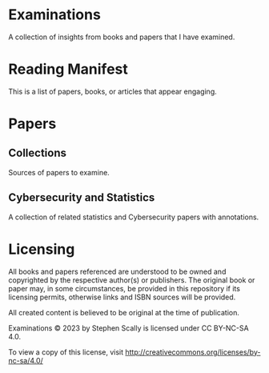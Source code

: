 # Examinations

A collection of insights from books and papers that I have examined.

# Reading Manifest

This is a list of papers, books, or articles that appear engaging.

# Papers

## Collections

Sources of papers to examine.

## Cybersecurity and Statistics

A collection of related statistics and Cybersecurity papers with annotations.

# Licensing

All books and papers referenced are understood to be owned and copyrighted by
the respective author(s) or publishers.  The original book or paper may, in
some circumstances, be provided in this repository if its licensing permits,
otherwise links and ISBN sources will be provided. 

All created content is believed to be original at the time of publication. 

Examinations © 2023 by Stephen Scally is licensed under CC BY-NC-SA 4.0. 

To view a copy of this license, visit http://creativecommons.org/licenses/by-nc-sa/4.0/
